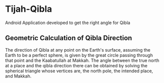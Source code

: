 # Tijah-Qibla

Android Application developed to get the right angle for Qibla

## Geometric Calculation of Qibla Direction

The direction of Qibla at any point on the Earth's surface, assuming the Earth to be a perfect sphere, is given by the great circle passing through that point and the Kaabatullah at Makkah. The angle between the true north at a place and the qibla direction there can be obtained by solving the spherical triangle whose vertices are, the north pole, the intended place, and Makkah.

